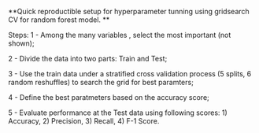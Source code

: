 **Quick reproductible setup for hyperparameter tunning using gridsearch CV for random forest model.
**

Steps:
  1 - Among the many variables , select the most important (not shown);
  
  2 - Divide the data into two parts: Train and Test;
  
  3 - Use the train data under a stratified cross validation process (5 splits, 6 random reshuffles) to search the grid for best paramters;
  
  4 - Define the best paratmeters based on the accuracy score;
  
  5 - Evaluate performance at the Test data using following scores: 1) Accuracy, 2) Precision, 3) Recall, 4) F-1 Score.
